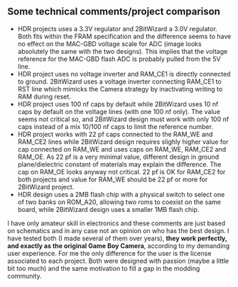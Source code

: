 ## Some technical comments/project comparison

- HDR projects uses a 3.3V regulator and 2BitWizard a 3.0V regulator. Both fits within the FRAM specification and the difference seems to have no effect on the MAC-GBD voltage scale for ADC (image looks absolutely the same with the two designs). This implies that the voltage reference for the MAC-GBD flash ADC is probably pulled from the 5V line.
- HDR project uses no voltage inverter and RAM_CE1 is directly connected to ground. 2BitWizard uses a voltage inverter connecting RAM_CE1 to RST line which mimicks the Camera strategy by inactivating writing to RAM during reset.
- HDR project uses 100 nf caps by default while 2BitWizard uses 10 nf caps by default on the voltage lines (with one 100 nf only). The value seems not critical so, and 2BitWizard design must work with only 100 nf caps instead of a mix 10/100 nf caps to limit the reference number.
- HDR project works with 22 pf caps connected to the RAM_WE and RAM_CE2 lines while 2BitWizard design requires slighly higher value for cap connected on RAM_WE and uses caps on RAM_WE, RAM_CE2 and RAM_OE. As 22 pf is a very minimal value, different design in ground plane/dielectric constant of materials may explain the difference. The cap on RAM_OE looks anyway not critical. 22 pf is OK for RAM_CE2 for both projects and value for RAM_WE should be 22 pf or more for 2BitWizard project.
- HDR design uses a 2MB flash chip with a physical switch to select one of two banks on ROM_A20, allowing two roms to coexist on the same board, while 2BitWizard design uses a smaller 1MB flash chip.

I have only amateur skill in electronics and these comments are just based on schematics and in any case not an opinion on who has the best design. I have tested both (I made several of them over years), **they work perfectly, and exactly as the original Game Boy Camera**, according to my demanding user experience. For me the only difference for the user is the license associated to each project. Both were designed with passion (maybe a little bit too much) and the same motivation to fill a gap in the modding community.
